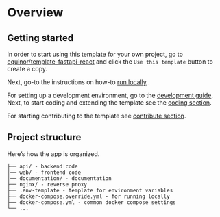 # Overview

## Getting started

In order to start using this template for your own project, go to [equinor/template-fastapi-react](https://github.com/equinor/template-fastapi-react) and click the `Use this template` button to create a copy.

Next, go-to the instructions on how-to [run locally](running/01-prerequisites.md) .

For setting up a development environment, go to the [development guide](../contribute/development-guide/01-setup.md). Next, to start coding and extending the template see the [coding section](../contribute/development-guide/coding/01-architecture.md).

For starting contributing to the template see [contribute section](../contribute/01-how-to-start-contributing.md).

## Project structure

Here’s how the app is organized.

```
├── api/ - backend code
│── web/ - frontend code
│── documentation/ - documentation
├── nginx/ - reverse proxy
├── .env-template - template for environment variables
├── docker-compose.override.yml - for running locally
├── docker-compose.yml - common docker compose settings
└── ...
```
